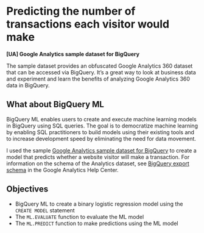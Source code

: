 # Predicting the number of transactions each visitor would make

**[UA] Google Analytics sample dataset for BigQuery**

The sample dataset provides an obfuscated Google Analytics 360 dataset that can be accessed via BigQuery. It’s a great way to look at business data and experiment and learn the benefits of analyzing Google Analytics 360 data in BigQuery.


## What about BigQuery ML

BigQuery ML enables users to create and execute machine learning models in BigQuery using SQL queries. The goal is to democratize machine learning by enabling SQL practitioners to build models using their existing tools and to increase development speed by eliminating the need for data movement.

I used the sample [Google Analytics sample dataset for BigQuery](https://support.google.com/analytics/answer/7586738?hl=en&ref_topic=3416089) to create a model that predicts whether a website visitor will make a transaction. For information on the schema of the Analytics dataset, see [BigQuery export schema](https://support.google.com/analytics/answer/3437719) in the Google Analytics Help Center.


## Objectives
+ BigQuery ML to create a binary logistic regression model using the `CREATE MODEL` statement
+ The `ML.EVALUATE` function to evaluate the ML model
+ The `ML.PREDICT` function to make predictions using the ML model